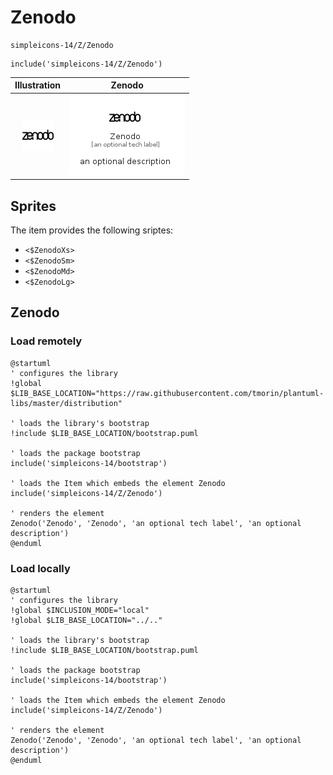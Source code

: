 # Zenodo


```text
simpleicons-14/Z/Zenodo
```

```text
include('simpleicons-14/Z/Zenodo')
```



| Illustration | Zenodo |
| :---: | :---: |
| ![illustration for Illustration](../../simpleicons-14/Z/Zenodo.png) | ![illustration for Zenodo](../../simpleicons-14/Z/Zenodo.Local.png) |



## Sprites
The item provides the following sriptes:

- `<$ZenodoXs>`
- `<$ZenodoSm>`
- `<$ZenodoMd>`
- `<$ZenodoLg>`





## Zenodo

### Load remotely
```plantuml
@startuml
' configures the library
!global $LIB_BASE_LOCATION="https://raw.githubusercontent.com/tmorin/plantuml-libs/master/distribution"

' loads the library's bootstrap
!include $LIB_BASE_LOCATION/bootstrap.puml

' loads the package bootstrap
include('simpleicons-14/bootstrap')

' loads the Item which embeds the element Zenodo
include('simpleicons-14/Z/Zenodo')

' renders the element
Zenodo('Zenodo', 'Zenodo', 'an optional tech label', 'an optional description')
@enduml
```

### Load locally
```plantuml
@startuml
' configures the library
!global $INCLUSION_MODE="local"
!global $LIB_BASE_LOCATION="../.."

' loads the library's bootstrap
!include $LIB_BASE_LOCATION/bootstrap.puml

' loads the package bootstrap
include('simpleicons-14/bootstrap')

' loads the Item which embeds the element Zenodo
include('simpleicons-14/Z/Zenodo')

' renders the element
Zenodo('Zenodo', 'Zenodo', 'an optional tech label', 'an optional description')
@enduml
```

